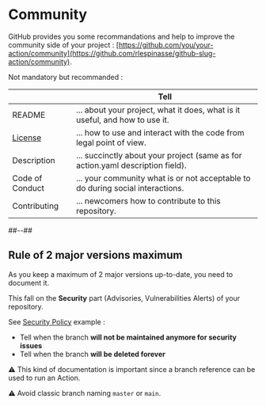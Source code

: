 <!-- .slide: -->

# Community

GitHub provides you some recommandations and help to improve the community side of your project : [https://github.com/you/your-action/community](https://github.com/rlespinasse/github-slug-action/community).

Not mandatory but recommanded :

|                                        | Tell                                                                           |
| -------------------------------------- | ------------------------------------------------------------------------------ |
| README                                 | ... about your project, what it does, what is it useful, and how to use it.    |
| [License](https://choosealicense.com/) | ... how to use and interact with the code from legal point of view.            |
| Description                            | ... succinctly about your project (same as for action.yaml description field). |
| Code of Conduct                        | ... your community what is or not acceptable to do during social interactions. |
| Contributing                           | ... newcomers how to contribute to this repository.                            |

##--##

## Rule of 2 major versions maximum

As you keep a maximum of 2 major versions up-to-date, you need to document it.

This fall on the **Security** part (Advisories, Vulnerabilities Alerts) of your repository.

See [Security Policy](https://github.com/rlespinasse/github-slug-action/blob/v4.x/SECURITY.md) example : 

- Tell when the branch **will not be maintained anymore for security issues**
- Tell when the branch **will be deleted forever**

⚠️ This kind of documentation is important since a branch reference can be used to run an Action.

⚠️ Avoid classic branch naming `master` or `main`.
